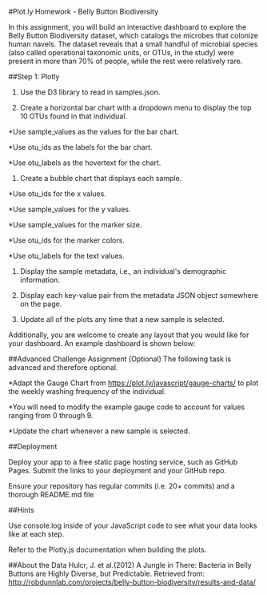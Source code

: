 
#Plot.ly Homework - Belly Button Biodiversity

In this assignment, you will build an interactive dashboard to explore the Belly Button Biodiversity dataset, which catalogs the microbes that colonize human navels.
The dataset reveals that a small handful of microbial species (also called operational taxonomic units, or OTUs, in the study) were present in more than 70% of people, while the rest were relatively rare.

##Step 1: Plotly

1. Use the D3 library to read in samples.json.

1. Create a horizontal bar chart with a dropdown menu to display the top 10 OTUs found in that individual.

*Use sample_values as the values for the bar chart.

*Use otu_ids as the labels for the bar chart.

*Use otu_labels as the hovertext for the chart.

1. Create a bubble chart that displays each sample.

*Use otu_ids for the x values.

*Use sample_values for the y values.

*Use sample_values for the marker size.

*Use otu_ids for the marker colors.

*Use otu_labels for the text values.

1. Display the sample metadata, i.e., an individual's demographic information.

1. Display each key-value pair from the metadata JSON object somewhere on the page.

1. Update all of the plots any time that a new sample is selected.

Additionally, you are welcome to create any layout that you would like for your dashboard. An example dashboard is shown below:

##Advanced Challenge Assignment (Optional)
The following task is advanced and therefore optional.

*Adapt the Gauge Chart from https://plot.ly/javascript/gauge-charts/ to plot the weekly washing frequency of the individual.

*You will need to modify the example gauge code to account for values ranging from 0 through 9.

*Update the chart whenever a new sample is selected.




##Deployment

Deploy your app to a free static page hosting service, such as GitHub Pages. Submit the links to your deployment and your GitHub repo.

Ensure your repository has regular commits (i.e. 20+ commits) and a thorough README.md file



##Hints

Use console.log inside of your JavaScript code to see what your data looks like at each step.

Refer to the Plotly.js documentation when building the plots.


##About the Data
Hulcr, J. et al.(2012) A Jungle in There: Bacteria in Belly Buttons are Highly Diverse, but Predictable. Retrieved from: http://robdunnlab.com/projects/belly-button-biodiversity/results-and-data/